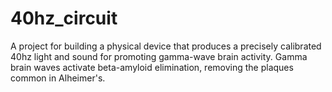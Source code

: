 # 40hz_circuit
A project for building a physical device that produces a precisely calibrated 40hz light and sound for promoting gamma-wave brain activity. 
Gamma brain waves activate beta-amyloid elimination, removing the plaques common in Alheimer's.
